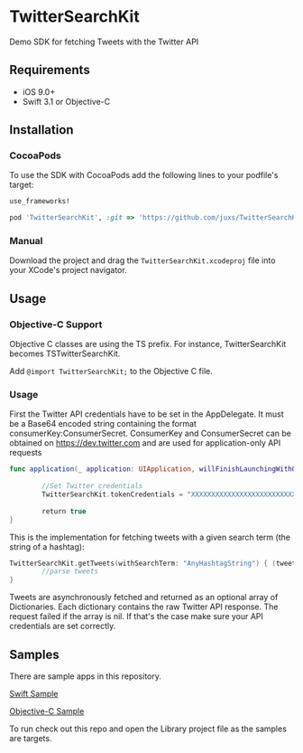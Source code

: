 # TwitterSearchKit
Demo SDK for fetching Tweets with the Twitter API

## Requirements

- iOS 9.0+
- Swift 3.1 or Objective-C

## Installation

### CocoaPods

To use the SDK with CocoaPods add the following lines to your podfile's target:

```ruby
use_frameworks!

pod 'TwitterSearchKit', :git => 'https://github.com/juxs/TwitterSearchKit.git'
```

### Manual

Download the project and drag the `TwitterSearchKit.xcodeproj` file into your XCode's project navigator.

## Usage

### Objective-C Support

Objective C classes are using the TS prefix. For instance, TwitterSearchKit becomes TSTwitterSearchKit.

Add ```@import TwitterSearchKit;``` to the Objective C file.

### Usage

First the Twitter API credentials have to be set in the AppDelegate. It must be a Base64 encoded string containing the format consumerKey:ConsumerSecret. ConsumerKey and ConsumerSecret can be obtained on https://dev.twitter.com and are used for application-only API requests

```Swift
func application(_ application: UIApplication, willFinishLaunchingWithOptions launchOptions: [UIApplicationLaunchOptionsKey : Any]? = nil) -> Bool {
        
        //Set Twitter credentials
        TwitterSearchKit.tokenCredentials = "XXXXXXXXXXXXXXXXXXXXXXXXXXXXXXXXXXXXXXXXXXXXXXXXXXXXXXXXX"
        
        return true
}
```

This is the implementation for fetching tweets with a given search term (the string of a hashtag):

```Swift
TwitterSearchKit.getTweets(withSearchTerm: "AnyHashtagString") { (tweets) in
        //parse tweets
}

```

Tweets are asynchronously fetched and returned as an optional array of Dictionaries. Each dictionary contains the raw Twitter API response.
The request failed if the array is nil. If that's the case make sure your API credentials are set correctly.

## Samples

There are sample apps in this repository.

[Swift Sample](https://github.com/juxs/TwitterSearchKit/tree/master/SwiftSample)

[Objective-C Sample](https://github.com/juxs/TwitterSearchKit/tree/master/ObjcSample)

To run check out this repo and open the Library project file as the samples are targets.
